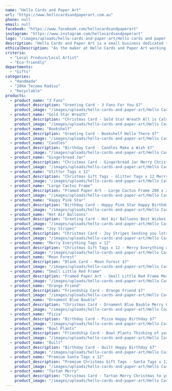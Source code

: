 ```yaml
---
name: "Hello Cards and Paper Art"
url: "https://www.hellocardsandpaperart.com.au"
phone: null
email: null
facebook: "https://www.facebook.com/hellocardsandpaperart"
instagram: "https://www.instagram.com/hellocardsandpaperart"
logo: "/images/uploads/hello-cards-and-paper-art/Hello cards and paper art Pilea.jpg"
description: "Hello Cards and Paper Art is a small business dedicated to making beautiful, affordable and unique handmade greeting cards, tags and framed paper art."
ethicalDescription: "As the maker at Hello Cards and Paper Art working predominately with paper, I try to source my materials from local Australian sellers. I use reusable plastic sleeves to protect my cards, which I retain at point of sale. My tags are sold in little draw string bags that can be repurposed too. All my cards and tags are handmade, can be recycled, repurposed and reused, such as my Christmas Ornament Cards. The ornament can be slipped out of the card and hung on the tree when finished with the card!"
criteria:
  - "Local Produce/Local Artist"
  - "Eco-friendly"
departments:
  - "Gifts"
categories:
  - "Handmade"
  - "20km Tecoma Radius"
  - "Recyclable"
products:
  - product_name: "3 Fans"
    product_description: "Greeting Card - 3 Fans For You $7"
    product_image: "/images/uploads/hello-cards-and-paper-art/Hello Cards and Paper Art 3 Fans.jpg"
  - product_name: "Gold Star Wreath"
    product_description: "Christmas Card - Gold Star Wreath All is Calm, All is Bright $7"
    product_image: "/images/uploads/hello-cards-and-paper-art/Hello Cards and Paper Art All is calm.jpg"
  - product_name: "Bookshelf"
    product_description: "Greeting Card - Bookshelf Hello There $7"
    product_image: "/images/uploads/hello-cards-and-paper-art/Hello Cards and Paper Art Bookshelf.jpg"
  - product_name: "Candles"
    product_description: "Birthday Card - Candles Make a Wish $7"
    product_image: "/images/uploads/hello-cards-and-paper-art/Hello Cards and Paper Art Candles.jpg"
  - product_name: "Gingerbread Jar"
    product_description: "Christmas Card - Gingerbread Jar Merry Christmas $7"
    product_image: "/images/uploads/hello-cards-and-paper-art/Hello Cards and Paper Art Gingerbread Jar.jpg"
  - product_name: "Glitter Tags x 12"
    product_description: "Christmas Gift Tags - Glitter Tags x 12 Merry Christmas $7"
    product_image: "/images/uploads/hello-cards-and-paper-art/Hello Cards and Paper Art Glitter tags.jpg"
  - product_name: "Large Cactus Frame"
    product_description: "Framed Paper Art - Large Cactus Frame 280 x 230 x 30mm $33"
    product_image: "/images/uploads/hello-cards-and-paper-art/Hello Cards and Paper Art Hanging Cacti.jpg"
  - product_name: "Happy Pink Star"
    product_description: "Birthday Card - Happy Pink Star Happy Birthday $7"
    product_image: "/images/uploads/hello-cards-and-paper-art/Hello Cards and Paper Art Happy Pink Star.jpg"
  - product_name: "Hot Air Balloons"
    product_description: "Greeting Card - Hot Air Balloons Best Wishes $7"
    product_image: "/images/uploads/hello-cards-and-paper-art/Hello Cards and Paper Art Hot air balloons.jpg"
  - product_name: "Joy Stripes"
    product_description: "Christmas Card - Joy Stripes Sending you lots of Joy $7"
    product_image: "/images/uploads/hello-cards-and-paper-art/Hello Cards and Paper Art Joy.jpg"
  - product_name: "Merry Everything Tags x 12"
    product_description: "Christmas Gift Tags x 12 - Merry Everything and Happy Always Tags $7"
    product_image: "/images/uploads/hello-cards-and-paper-art/Hello Cards and Paper Art Merry Everything Tags.jpg"
  - product_name: "Moon Forest"
    product_description: "Blank Card - Moon Forest $7"
    product_image: "/images/uploads/hello-cards-and-paper-art/Hello Cards and Paper Art Moon Forest.jpg"
  - product_name: "Small Little Red Frame"
    product_description: "Framed Paper Art - Small Little Red Frame Measures 230 x 180 x 30mm $28"
    product_image: "/images/uploads/hello-cards-and-paper-art/Hello Cards and Paper Art On the way to.jpg"
  - product_name: "Orange Friend"
    product_description: "Friendship Card - Orange Friend $7"
    product_image: "/images/uploads/hello-cards-and-paper-art/Hello Cards and Paper Art Orange.jpg"
  - product_name: "Ornament Blue Bauble"
    product_description: "Christmas Card - Ornament Blue Bauble Merry Christmas $7"
    product_image: "/images/uploads/hello-cards-and-paper-art/Hello Cards and Paper Art Ornament Blue Bauble.jpg"
  - product_name: "Pizza"
    product_description: "Birthday Card - Pizza Happy Birthday $7"
    product_image: "/images/uploads/hello-cards-and-paper-art/Hello Cards and Paper Art Pizza.jpg"
  - product_name: "Bowl Plants"
    product_description: "Friendship Card - Bowl Plants Thinking of you my Friend $7"
    product_image: "/images/uploads/hello-cards-and-paper-art/Hello Cards and Paper Art Plant Bowl.jpg"
  - product_name: "Quilt"
    product_description: "Birthday Card - Quilt Happy Birthday $7"
    product_image: "/images/uploads/hello-cards-and-paper-art/Hello Cards and Paper Art Quilt.jpg"
  - product_name: "Premium Santa Tags x 12"
    product_description: "Premium Christmas Gift Tags - Santa Tags x 12 $9"
    product_image: "/images/uploads/hello-cards-and-paper-art/Hello Cards and Paper Art Santa Tummies.jpg"
  - product_name: "Tartan Merry"
    product_description: "Christmas Card - Tartan Merry Christmas to you $7"
    product_image: "/images/uploads/hello-cards-and-paper-art/Hello Cards and Paper Art Tartan Merry.jpg"
---
```

